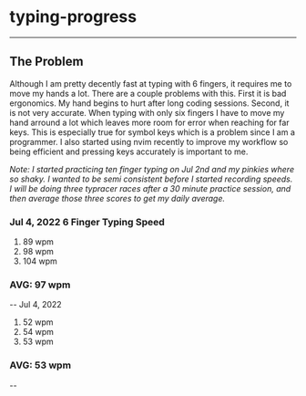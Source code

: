 # typing-progress
------
## The Problem
Although I am pretty decently fast at typing with 6 fingers, it requires me to move my hands a lot. There are a couple problems with this. First it is bad ergonomics. My hand begins to hurt after long coding sessions. Second, it is not very accurate. When typing with only six fingers I have to move my hand arround a lot which leaves more room for error when reaching for far keys. This is especially true for symbol keys which is a problem since I am a programmer. I also started using nvim recently to improve my workflow so being efficient and pressing keys accurately is important to me.

*Note: I started practicing ten finger typing on Jul 2nd and my pinkies where so shaky. I wanted to be semi consistent before I started recording speeds. I will be doing three typracer races after a 30 minute practice session, and then average those three scores to get my daily average.*
### Jul 4, 2022 6 Finger Typing Speed
1. 89 wpm
2. 98 wpm
3. 104 wpm
### AVG: 97 wpm
--
Jul 4, 2022
1. 52 wpm
2. 54 wpm
3. 53 wpm
### AVG: 53 wpm
--
